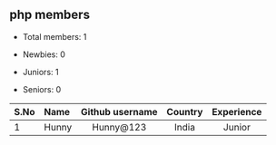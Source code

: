 ## php members

-   Total members: 1

-   Newbies: 0
-   Juniors: 1
-   Seniors: 0

| S.No | Name  | Github username | Country | Experience |
| :--- | :---- | :-------------: | :-----: | :--------: |
| 1    | Hunny |    Hunny@123    |  India  |   Junior   |
